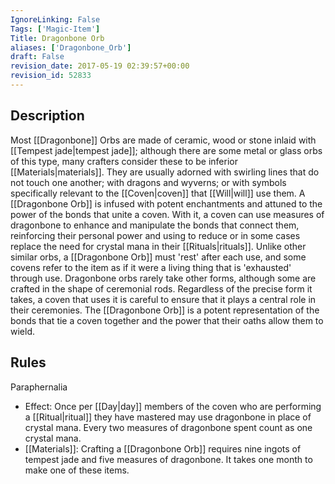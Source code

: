 ```yaml
---
IgnoreLinking: False
Tags: ['Magic-Item']
Title: Dragonbone Orb
aliases: ['Dragonbone_Orb']
draft: False
revision_date: 2017-05-19 02:39:57+00:00
revision_id: 52833
---
```


## Description
Most [[Dragonbone]] Orbs are made of ceramic, wood or stone inlaid with [[Tempest jade|tempest jade]]; although there are some metal or glass orbs of this type, many crafters consider these to be inferior [[Materials|materials]]. They are usually adorned with swirling lines that do not touch one another; with dragons and wyverns; or with symbols specifically relevant to the [[Coven|coven]] that [[Will|will]] use them. A [[Dragonbone Orb]] is infused with potent enchantments and attuned to the power of the bonds that unite a coven. With it, a coven can use measures of dragonbone to enhance and manipulate the bonds that connect them, reinforcing their personal power and using to reduce or in some cases replace the need for crystal mana in their [[Rituals|rituals]]. Unlike other similar orbs, a [[Dragonbone Orb]] must 'rest' after each use, and some covens refer to the item as if it were a living thing that is 'exhausted' through use.
Dragonbone orbs rarely take other forms, although some are crafted in the shape of ceremonial rods.  Regardless of the precise form it takes, a coven that uses it is careful to ensure that it plays a central role in their ceremonies. The [[Dragonbone Orb]] is a potent representation of the bonds that tie a coven together and the power that their oaths allow them to wield.
## Rules
Paraphernalia
* Effect: Once per [[Day|day]] members of the coven who are performing a [[Ritual|ritual]] they have mastered may use dragonbone in place of crystal mana. Every two measures of dragonbone spent count as one crystal mana.
* [[Materials]]: Crafting a [[Dragonbone Orb]] requires nine ingots of tempest jade and five measures of dragonbone. It takes one month to make one of these items.